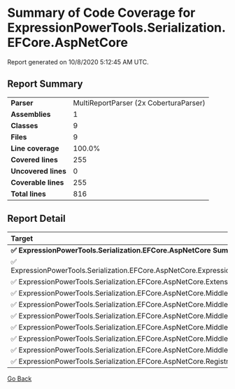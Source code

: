 # Summary of Code Coverage for ExpressionPowerTools.Serialization.EFCore.AspNetCore

Report generated on 10/8/2020 5:12:45 AM UTC.

## Report Summary

| | |
|:--|:--|
|**Parser**|MultiReportParser (2x CoberturaParser)
|**Assemblies**|1
|**Classes**|9
|**Files**|9
|**Line coverage**|100.0%
|**Covered lines**|255
|**Uncovered lines**|0
|**Coverable lines**|255
|**Total lines**|816

## Report Detail

|Target|Coverage|
|:--|--:|
|**✅ ExpressionPowerTools.Serialization.EFCore.AspNetCore Summary**|100.0%|
|✅   ExpressionPowerTools.Serialization.EFCore.AspNetCore.ExpressionPowerToolsEFCoreMiddleware|100.0%|
|✅   ExpressionPowerTools.Serialization.EFCore.AspNetCore.Extensions.MiddlewareExtensions|100.0%|
|✅   ExpressionPowerTools.Serialization.EFCore.AspNetCore.Middleware.CollectionHandle|100.0%|
|✅   ExpressionPowerTools.Serialization.EFCore.AspNetCore.Middleware.DbContextAdapter|100.0%|
|✅   ExpressionPowerTools.Serialization.EFCore.AspNetCore.Middleware.QueryDeserializer|100.0%|
|✅   ExpressionPowerTools.Serialization.EFCore.AspNetCore.Middleware.QueryResult|100.0%|
|✅   ExpressionPowerTools.Serialization.EFCore.AspNetCore.Middleware.QueryResultSerializer|100.0%|
|✅   ExpressionPowerTools.Serialization.EFCore.AspNetCore.Middleware.RouteProcessor|100.0%|
|✅   ExpressionPowerTools.Serialization.EFCore.AspNetCore.Registration|100.0%|

[Go Back](./index.md)

